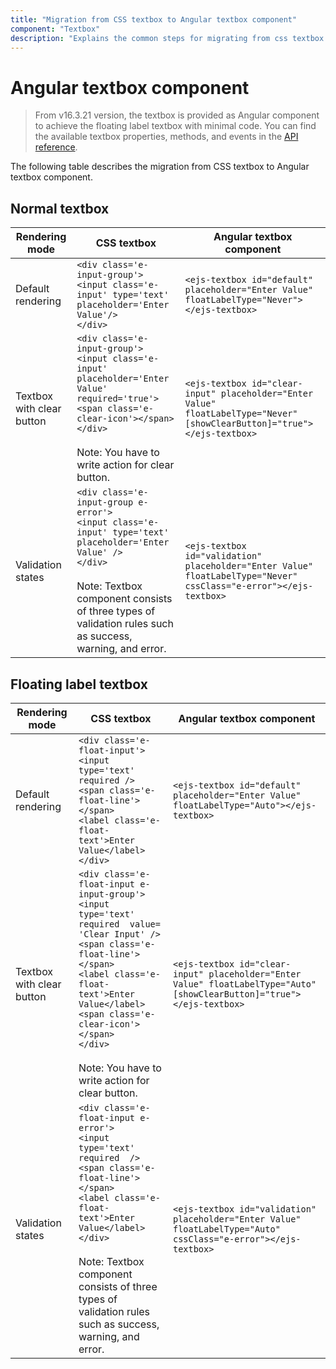 ```yaml
---
title: "Migration from CSS textbox to Angular textbox component"
component: "Textbox"
description: "Explains the common steps for migrating from css textbox to angular textbox along with its key features such as a floating label, adding icons (input group), and ripple effect."
---
```


# Angular textbox component

> From v16.3.21 version, the textbox is provided as Angular component to achieve the floating label textbox with minimal code. You can find the available textbox properties, methods, and events in the [API reference](https://ej2.syncfusion.com/angular/documentation/api/textbox/).

The following table describes the migration from CSS textbox to Angular textbox component.

## Normal textbox

<!-- markdownlint-disable MD038 -->
| **Rendering mode** | **CSS textbox** | **Angular textbox component** |
| -----------------------| -----------------------------------| ------------------------------------------- |
| Default rendering |  `<div class='e-input-group'>`<br/>`<input class='e-input' type='text' placeholder='Enter Value'/>`<br/>`</div>` |  `<ejs-textbox id="default" placeholder="Enter Value" floatLabelType="Never"></ejs-textbox>` |
| Textbox with clear button |  `<div class='e-input-group'>`<br/>`<input class='e-input' placeholder='Enter Value' required='true'>`<br/>`<span class='e-clear-icon'></span>`<br/>`</div>`<br/><br/>Note: You have to write action for clear button. |  `<ejs-textbox id="clear-input" placeholder="Enter Value" floatLabelType="Never" [showClearButton]="true"></ejs-textbox>` |
| Validation states |  `<div class='e-input-group e-error'>`<br/>`<input class='e-input' type='text' placeholder='Enter Value' />`<br/>`</div>`<br/><br/> Note: Textbox component consists of three types of validation rules such as success, warning, and error. |  `<ejs-textbox id="validation" placeholder="Enter Value" floatLabelType="Never" cssClass="e-error"></ejs-textbox>` |

## Floating label textbox

<!-- markdownlint-disable MD038 -->
| **Rendering mode** | **CSS textbox** | **Angular textbox component** |
| -----------------------| -----------------------------------| ------------------------------------------- |
| Default rendering |  `<div class='e-float-input'>`<br/>`<input type='text' required />`<br/>`<span class='e-float-line'></span>`<br/>`<label class='e-float-text'>Enter Value</label>`<br/>`</div>` |  `<ejs-textbox id="default" placeholder="Enter Value" floatLabelType="Auto"></ejs-textbox>` |
| Textbox with clear button |  `<div class='e-float-input e-input-group'>`<br/>`<input type='text' required  value= 'Clear Input' />`<br/>`<span class='e-float-line'></span>`<br/>`<label class='e-float-text'>Enter Value</label>`<br/>`<span class='e-clear-icon'></span>`<br/>`</div>`<br/><br/>Note: You have to write action for clear button. |  `<ejs-textbox id="clear-input" placeholder="Enter Value" floatLabelType="Auto" [showClearButton]="true"></ejs-textbox>` |
| Validation states |  `<div class='e-float-input e-error'>`<br/>`<input type='text' required  />`<br/>`<span class='e-float-line'></span>`<br/>`<label class='e-float-text'>Enter Value</label>`<br/>`</div>`<br/><br/> Note: Textbox component consists of three types of validation rules such as success, warning, and error. |  `<ejs-textbox id="validation" placeholder="Enter Value" floatLabelType="Auto" cssClass="e-error"></ejs-textbox>` |